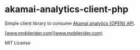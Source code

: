 # akamai-analytics-client-php

Simple client library to consume [Akamai analytics {OPEN} API](https://developer.akamai.com/api/luna/media-analytics/overview.html).  

[www.mobilerider.com](www.mobilerider.com)

MIT License
